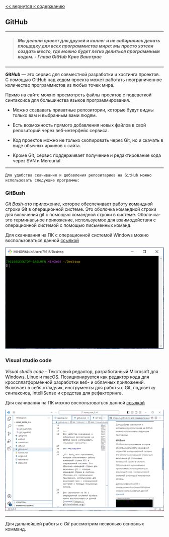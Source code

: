 [<< вернутся к содержанию](./readme.md)

## **GitHub**
___
>##### Мы делали проект для друзей и коллег и не собирались делать площадку для всех программистов мира: мы просто хотели создать место, где можно будет легко делиться программным кодом.  -  Глава GitHub Крис Ванстрас
---
***GitHub*** — это сервис для совместной разработки и хостинга проектов. C помощью GitHub над кодом проекта может работать неограниченное количество программистов из любых точек мира.

Прямо на сайте можно просмотреть файлы проектов с подсветкой синтаксиса для большинства языков программирования.

 - Можно создавать приватные репозитории, которые будут видны только вам и выбранным вами людям. 

 - Есть возможность прямого добавления новых файлов в свой репозиторий через веб-интерфейс сервиса.

 - Код проектов можно не только скопировать через Git, но и скачать в виде обычных архивов с сайта.

 - Кроме Git, сервис поддерживает получение и редактирование кода через SVN и Mercurial.

---
    Для удобства скачивания и добавления репозитариев на GitHub можно использовать следующие программы:
 
### **GitBush** 

 _Git Bash_-это приложение, которое обеспечивает работу командной строки Git в операционной системе. Это оболочка командной строки для включения git с помощью командной строки в системе. Оболочка-это терминальное приложение, используемое для взаимодействия с операционной системой с помощью письменных команд.

Для скачивания на ПК с операционной системой Windows можно воспользоваться данной [ссылкой](https://gitforwindows.org/)

![](./assets/git_bush.PNG)

### **Visual studio code**

_Visual studio code_ - Текстовый редактор, разработанный Microsoft для Windows, Linux и macOS. Позиционируется как редактор кода для кроссплатформенной разработки веб- и облачных приложений. Включает в себя отладчик, инструменты для работы с Git, подсветку синтаксиса, IntelliSense и средства для рефакторинга. 

Для скачивания на ПК можно воспользоваться данной [ссылкой](https://code.visualstudio.com/download)

![](./assets/vs_code.PNG)

***

Для дальнейшей работы с _Git_ рассмотрим несколько основных комманд.

